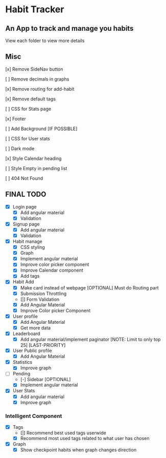 # Habit Tracker

## An App to track and manage you habits

View each folder to view more details

## Misc
[x] Remove SideNav button

[ ] Remove decimals in graphs

[x] Remove routing for add-habit

[x] Remove default tags

[ ] CSS for Stats page

[x] Footer

[ ] Add Background [IF POSSIBLE]

[ ] CSS for User stats 

[ ] Dark mode

[x] Style Calendar heading

[ ] Style Empty in pending list

[ ] 404 Not Found
 
## FINAL TODO

- [x] Login page
    - [x] Add angular material
    - [x] Validation 

- [x] Signup page
    - [x] Add angular material
    - [x] Validation

- [x] Habit manage 
    - [x] CSS styling
    - [x] Graph
    - [x] Implement angular material
    - [x] Improve color picker component
    - [x] Improve Calendar component
    - [x] Add tags

- [x] Habit Add
    - [x] Make card instead of webpage [OPTIONAL] Must do Routing part
    - [X] Submission Throttling
    - [|] Form Validation
    - [x] Add Angular Material
    - [x] Improve Color picker Component

- [X] User profile
    - [X] Add Angular Material
    - [X] Get more data

- [X] Leaderboard
    - [X] Add angular material/implement paginator [NOTE: Limit to only top 25] [LAST-PRIORITY]

- [X] User Public profile
    - [x] Add Angular Material

- [X] Statistics
    - [x] Improve graph

- [ ] Pending
    - [-] Sidebar [OPTIONAL]
    - [x] Implement angular material

- [X] User Stats 
    - [x] Add angular material
    - [x] Improve graph

### Intelligent Component

- [X] Tags
    - [|] Recommend best used tags userwide
    - [X] Recommend most used tags related to what user has chosen

- [X] Graph
    - [x] Show checkpoint habits when graph changes direction